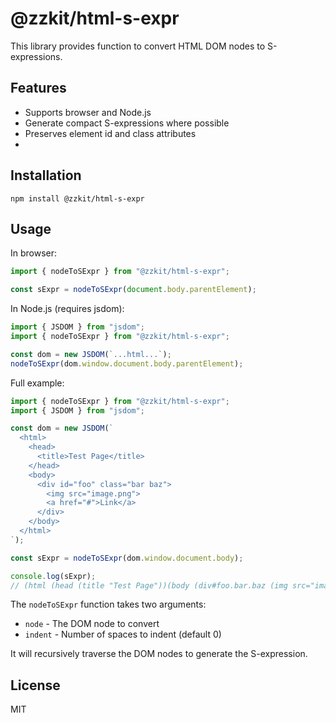 # @zzkit/html-s-expr

This library provides function to convert HTML DOM nodes to S-expressions.

## Features

- Supports browser and Node.js
- Generate compact S-expressions where possible
- Preserves element id and class attributes
- 
## Installation

```
npm install @zzkit/html-s-expr
```

## Usage 

In browser:

```js
import { nodeToSExpr } from "@zzkit/html-s-expr";

const sExpr = nodeToSExpr(document.body.parentElement);
```

In Node.js (requires jsdom):

```js 
import { JSDOM } from "jsdom";
import { nodeToSExpr } from "@zzkit/html-s-expr";

const dom = new JSDOM(`...html...`);
nodeToSExpr(dom.window.document.body.parentElement);
```

Full example:

```js
import { nodeToSExpr } from "@zzkit/html-s-expr";
import { JSDOM } from "jsdom";

const dom = new JSDOM(`
  <html>
    <head>
      <title>Test Page</title> 
    </head>
    <body>
      <div id="foo" class="bar baz"> 
        <img src="image.png">
        <a href="#">Link</a>   
      </div>
    </body>
  </html>
`);

const sExpr = nodeToSExpr(dom.window.document.body); 

console.log(sExpr);
// (html (head (title "Test Page"))(body (div#foo.bar.baz (img src="image.png")(a href="#/" "Link"))))  
```

The `nodeToSExpr` function takes two arguments:

- `node` - The DOM node to convert
- `indent` - Number of spaces to indent (default 0)

It will recursively traverse the DOM nodes to generate the S-expression.


## License

MIT